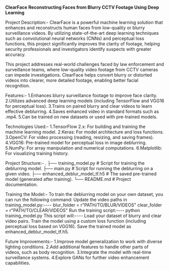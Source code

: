 **ClearFace**
**Reconstructing Faces from Blurry CCTV Footage Using Deep Learning**

Project Description:-
ClearFace is a powerful machine learning solution that enhances and reconstructs human faces from low-quality or blurry surveillance videos. By utilizing state-of-the-art deep learning techniques such as convolutional neural networks (CNNs) and perceptual loss functions, this project significantly improves the clarity of footage, helping security professionals and investigators identify suspects with greater accuracy.

This project addresses real-world challenges faced by law enforcement and surveillance teams, where low-quality video footage from CCTV cameras can impede investigations. ClearFace helps convert blurry or distorted videos into clearer, more detailed footage, enabling better facial recognition.

Features:-
1.Enhances blurry surveillance footage to improve face clarity.
2.Utilizes advanced deep learning models (including TensorFlow and VGG16 for perceptual loss).
3.Trains on paired blurry and clear videos to learn effective deblurring.
4.Saves enhanced video in standard formats such as .mp4.
5.Can be trained on new datasets or used with pre-trained models.

Technologies Used:-
1.TensorFlow 2.x: For building and training the machine learning model.
2.Keras: For model architecture and loss functions.
3.OpenCV: For video processing (reading, resizing, and saving frames).
4.VGG16: Pre-trained model for perceptual loss in image deblurring.
5.NumPy: For array manipulation and numerical computations.
6.Matplotlib: For visualizing training history.

Project Structure:-
.
├── training_model.py    # Script for training the deblurring model.
├── main.py              # Script for running the deblurring on a given video.
├── enhanced_deblur_model_tf.h5  # The saved pre-trained model (generated after training).
└── README.md            # Project documentation.

Training the Model:-
To train the deblurring model on your own dataset, you can run the following command:
Update the video paths in training_model.py:----
blur_folder = r"PATH/TO/BLUR/VIDEOS"
clear_folder = r"PATH/TO/CLEAR/VIDEOS"
Run the training script:----
python training_model.py
This script will:----
Load your dataset of blurry and clear video pairs.
Train the model using a custom loss function (including perceptual loss based on VGG16).
Save the trained model as enhanced_deblur_model_tf.h5.

Future Improvements:-
1.Improve model generalization to work with diverse lighting conditions.
2.Add additional features to handle other parts of videos, such as body recognition.
3.Integrate the model with real-time surveillance systems.
4.Explore GANs for further video enhancement capabilities.


